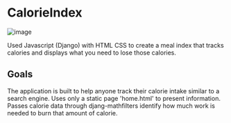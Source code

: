 # CalorieIndex
![image](https://user-images.githubusercontent.com/75659218/190843192-0f79e63f-35ea-4034-bdfd-12ab3fbe3029.png)

Used Javascript (Django) with HTML CSS to create a meal index that tracks calories and displays what you need to lose those calories.
## Goals
The application is built to help anyone track their calorie intake similar to a search engine. 
Uses only a static page 'home.html' to present information.
Passes calorie data through djang-mathfilters identify how much work is needed to burn that amount of calorie.
